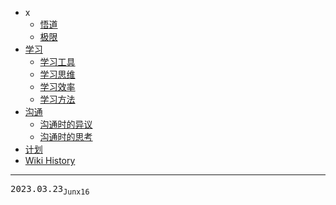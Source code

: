 - x
  - [悟道](/0004_x_悟道)
  - [极限](/0003_x_极限)
- [学习](/0009_学习)
  - [学习工具](/0010_学习_工具)
  - [学习思维](/0011_学习_思维)
  - [学习效率](/0012_学习_效率)
  - [学习方法](/0013_学习_方法)
- [沟通](/0005_沟通)
  - [沟通时的异议](/0006_沟通_异议)
  - [沟通时的思考](/0007_沟通_思考)
- [计划](/0008_计划)
- [Wiki History](/hist)

---
<kbd>2023.03.23<sub>Junx16</sub></kbd>
